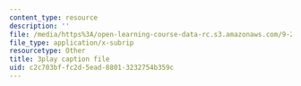 ```yaml
---
content_type: resource
description: ''
file: /media/https%3A/open-learning-course-data-rc.s3.amazonaws.com/9-20-animal-behavior-fall-2013/c2c703bffc2d5ead88013232754b359c_472227.vtt
file_type: application/x-subrip
resourcetype: Other
title: 3play caption file
uid: c2c703bf-fc2d-5ead-8801-3232754b359c
---
```

